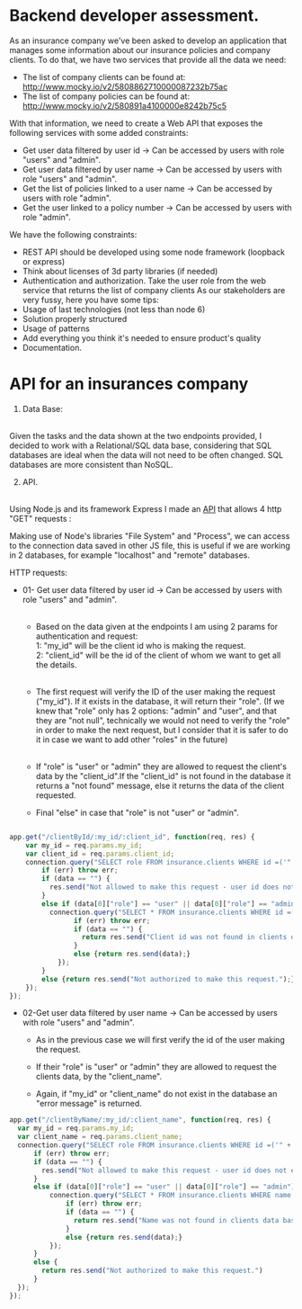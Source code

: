 
**Backend developer assessment.**
===

 <p>As an insurance company we've been asked to develop an application that manages some information about our insurance policies and company clients. To do that, we have two services that provide all the data we need:</p>

* The list of company clients can be found at: <a>http://www.mocky.io/v2/5808862710000087232b75ac </a>
* The list of company policies can be found at: <a>http://www.mocky.io/v2/580891a4100000e8242b75c5 </a>

With that information, we need to create a Web API that exposes the following services with some added constraints:

* Get user data filtered by user id -> Can be accessed by users with role "users" and "admin".
* Get user data filtered by user name -> Can be accessed by users with role "users" and "admin".
* Get the list of policies linked to a user name -> Can be accessed by users with role "admin".
* Get the user linked to a policy number -> Can be accessed by users with role "admin".

We have the following constraints:
* REST API should be developed using some node framework (loopback or express)
* Think about licenses of 3d party libraries (if needed)
* Authentication and authorization. Take the user role from the web service that returns the list of company clients
As our stakeholders are very fussy, here you have some tips:
* Usage of last technologies (not less than node 6)
* Solution properly structured
* Usage of patterns
* Add everything you think it's needed to ensure product's quality
* Documentation.

**API for an insurances company**
===



1. Data Base:
<br>
Given the tasks and the data shown at the two endpoints provided, I decided to work with a Relational/SQL data base, considering that SQL databases are ideal when the data will not need to be often changed. SQL databases are more consistent than NoSQL.  

2. API.
<br>
Using Node.js and its framework Express I made an <a href="">API</a> that allows 4 http "GET" requests :

Making use of Node's libraries "File System" and "Process", we can access to the connection data saved in other JS file, this is useful if we are working in 2 databases, for example "localhost" and "remote" databases.

HTTP requests:
* 01- Get user data filtered by user id ->
Can be accessed by users with role "users" and "admin".
<br><br>
  * Based on the data given at the endpoints I am using 2 params for authentication and request:<br>
    1: "my_id" will be the client id who is making the request. <br>
    2: "client_id" will be the id of the client of whom we want to get all the details.<br><br>
  * The first request will verify the ID of the user making the request ("my_id"). If it exists in the database, it will return their "role".
  (If we knew that "role" only has 2 options: "admin" and "user", and that they are "not null", technically we would not need to verify the "role" in order to make the next request, but I consider that it is safer to  do it in case we want to add other "roles" in the future)<br><br>
  * If "role" is "user" or "admin" they are allowed to request the client's data by the "client_id".If the "client_id" is not found in the database it returns a "not found" message, else it returns the data of the client requested.

  * Final "else" in case that "role" is not "user" or "admin".

```javascript

app.get("/clientById/:my_id/:client_id", function(req, res) {
    var my_id = req.params.my_id;
    var client_id = req.params.client_id;
    connection.query("SELECT role FROM insurance.clients WHERE id =('" + my_id + "');", function(err, data) {
        if (err) throw err;
        if (data == "") {
          res.send("Not allowed to make this request - user id does not exist")
        }
        else if (data[0]["role"] == "user" || data[0]["role"] == "admin") {
          connection.query("SELECT * FROM insurance.clients WHERE id =('" + client_id + "');", function(err, data) {
                if (err) throw err;
                if (data == "") {
                  return res.send("Client id was not found in clients data base")
                }
                else {return res.send(data);}
            });
        }
        else {return res.send("Not authorized to make this request.");}
    });
});
```



  * 02-Get user data filtered by user name -> Can be accessed by users with role "users" and "admin".

    * As in the previous case we will first verify the id of the user making the request.

    * If their "role" is "user" or "admin" they are allowed to request the clients data, by the "client_name".

    * Again, if "my_id" or "client_name" do not exist in the database an "error message" is returned.


```javascript
app.get("/clientByName/:my_id/:client_name", function(req, res) {
  var my_id = req.params.my_id;
  var client_name = req.params.client_name;
  connection.query("SELECT role FROM insurance.clients WHERE id =('" + my_id + "');", function(err, data) {
      if (err) throw err;
      if (data == "") {
        res.send("Not allowed to make this request - user id does not exist")
      }
      else if (data[0]["role"] == "user" || data[0]["role"] == "admin") {
          connection.query("SELECT * FROM insurance.clients WHERE name =('" + client_name + "');", function(err, data) {
              if (err) throw err;
              if (data == "") {
                return res.send("Name was not found in clients data base")
              }
              else {return res.send(data);}
          });
      }
      else {
        return res.send("Not authorized to make this request.")
      }
  });
});

```
